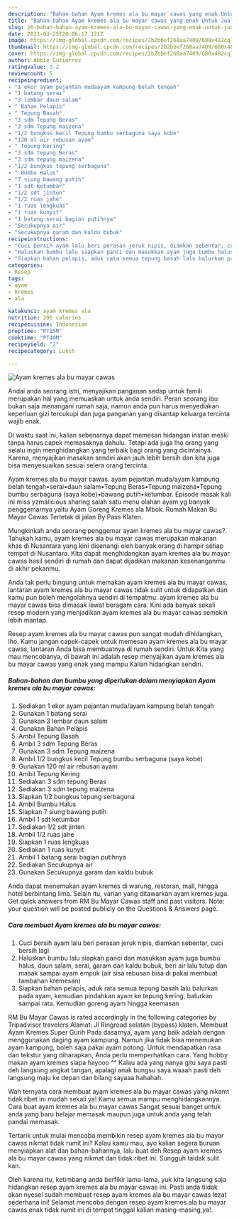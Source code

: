 ```yaml
---
description: "Bahan-bahan Ayam kremes ala bu mayar cawas yang enak Untuk Jualan"
title: "Bahan-bahan Ayam kremes ala bu mayar cawas yang enak Untuk Jualan"
slug: 26-bahan-bahan-ayam-kremes-ala-bu-mayar-cawas-yang-enak-untuk-jualan
date: 2021-03-25T20:06:17.171Z
image: https://img-global.cpcdn.com/recipes/2b2bbef268aa7409/680x482cq70/ayam-kremes-ala-bu-mayar-cawas-foto-resep-utama.jpg
thumbnail: https://img-global.cpcdn.com/recipes/2b2bbef268aa7409/680x482cq70/ayam-kremes-ala-bu-mayar-cawas-foto-resep-utama.jpg
cover: https://img-global.cpcdn.com/recipes/2b2bbef268aa7409/680x482cq70/ayam-kremes-ala-bu-mayar-cawas-foto-resep-utama.jpg
author: Abbie Gutierrez
ratingvalue: 3.2
reviewcount: 5
recipeingredient:
- "1 ekor ayam pejantan mudaayam kampung belah tengah"
- "1 batang serai"
- "3 lembar daun salam"
- " Bahan Pelapis"
- " Tepung Basah"
- "3 sdm Tepung Beras"
- "3 sdm Tepung maizena"
- "1/2 bungkus kecil Tepung bumbu serbaguna saya kobe"
- "120 ml air rebusan ayam"
- " Tepung Kering"
- "3 sdm tepung Beras"
- "3 sdm tepung maizena"
- "1/2 bungkus tepung serbaguna"
- " Bumbu Halus"
- "7 siung bawang putih"
- "1 sdt ketumbar"
- "1/2 sdt jinten"
- "1/2 ruas jahe"
- "1 ruas lengkuas"
- "1 ruas kunyit"
- "1 batang serai bagian putihnya"
- "Secukupnya air"
- "Secukupnya garam dan kaldu bubuk"
recipeinstructions:
- "Cuci bersih ayam lalu beri perasan jeruk nipis, diamkan sebentar, cuci bersih lagi"
- "Haluskan bumbu lalu siapkan panci dan masukkan ayam juga bumbu halus, daun salam, serai, garam dan kaldu bubuk, beri air lalu tutup dan masak sampai ayam empuk (air sisa rebusan bisa di pakai membuat tambahan kremesan)"
- "Siapkan bahan pelapis, aduk rata semua tepung basah lalu balurkan pada ayam, kemudian pindahkan ayam ke tepung kering, balurkan sampai rata. Kemudian goreng ayam hingga keemasan"
categories:
- Resep
tags:
- ayam
- kremes
- ala

katakunci: ayam kremes ala 
nutrition: 206 calories
recipecuisine: Indonesian
preptime: "PT15M"
cooktime: "PT40M"
recipeyield: "2"
recipecategory: Lunch

---
```



![Ayam kremes ala bu mayar cawas](https://img-global.cpcdn.com/recipes/2b2bbef268aa7409/680x482cq70/ayam-kremes-ala-bu-mayar-cawas-foto-resep-utama.jpg)

Andai anda seorang istri, menyajikan panganan sedap untuk famili merupakan hal yang memuaskan untuk anda sendiri. Peran seorang ibu bukan saja menangani rumah saja, namun anda pun harus menyediakan keperluan gizi tercukupi dan juga panganan yang disantap keluarga tercinta wajib enak.

Di waktu  saat ini, kalian sebenarnya dapat memesan hidangan instan meski tanpa harus capek memasaknya dahulu. Tetapi ada juga lho orang yang selalu ingin menghidangkan yang terbaik bagi orang yang dicintainya. Karena, menyajikan masakan sendiri akan jauh lebih bersih dan kita juga bisa menyesuaikan sesuai selera orang tercinta. 

Ayam kremes ala bu mayar cawas. ayam pejantan muda/ayam kampung belah tengah•serai•daun salam•Tepung Beras•Tepung maizena•Tepung bumbu serbaguna (saya kobe)•bawang putih•ketumbar. Episode masak kali ini miss yzmalicious sharing salah satu menu olahan ayam yg banyak penggemarnya yaitu Ayam Goreng Kremes ala Mbok. Rumah Makan Bu Mayar Cawas Terletak di jalan By Pass Klaten.

Mungkinkah anda seorang penggemar ayam kremes ala bu mayar cawas?. Tahukah kamu, ayam kremes ala bu mayar cawas merupakan makanan khas di Nusantara yang kini disenangi oleh banyak orang di hampir setiap tempat di Nusantara. Kita dapat menghidangkan ayam kremes ala bu mayar cawas hasil sendiri di rumah dan dapat dijadikan makanan kesenanganmu di akhir pekanmu.

Anda tak perlu bingung untuk memakan ayam kremes ala bu mayar cawas, lantaran ayam kremes ala bu mayar cawas tidak sulit untuk didapatkan dan kamu pun boleh mengolahnya sendiri di tempatmu. ayam kremes ala bu mayar cawas bisa dimasak lewat beragam cara. Kini ada banyak sekali resep modern yang menjadikan ayam kremes ala bu mayar cawas semakin lebih mantap.

Resep ayam kremes ala bu mayar cawas pun sangat mudah dihidangkan, lho. Kamu jangan capek-capek untuk memesan ayam kremes ala bu mayar cawas, lantaran Anda bisa membuatnya di rumah sendiri. Untuk Kita yang mau mencobanya, di bawah ini adalah resep menyajikan ayam kremes ala bu mayar cawas yang enak yang mampu Kalian hidangkan sendiri.

<!--inarticleads1-->

##### Bahan-bahan dan bumbu yang diperlukan dalam menyiapkan Ayam kremes ala bu mayar cawas:

1. Sediakan 1 ekor ayam pejantan muda/ayam kampung belah tengah
1. Gunakan 1 batang serai
1. Gunakan 3 lembar daun salam
1. Gunakan  Bahan Pelapis
1. Ambil  Tepung Basah
1. Ambil 3 sdm Tepung Beras
1. Gunakan 3 sdm Tepung maizena
1. Ambil 1/2 bungkus kecil Tepung bumbu serbaguna (saya kobe)
1. Gunakan 120 ml air rebusan ayam
1. Ambil  Tepung Kering
1. Sediakan 3 sdm tepung Beras
1. Sediakan 3 sdm tepung maizena
1. Siapkan 1/2 bungkus tepung serbaguna
1. Ambil  Bumbu Halus
1. Siapkan 7 siung bawang putih
1. Ambil 1 sdt ketumbar
1. Sediakan 1/2 sdt jinten
1. Ambil 1/2 ruas jahe
1. Siapkan 1 ruas lengkuas
1. Sediakan 1 ruas kunyit
1. Ambil 1 batang serai bagian putihnya
1. Sediakan Secukupnya air
1. Gunakan Secukupnya garam dan kaldu bubuk


Anda dapat menemukan ayam kremes di warung, restoran, mall, hingga hotel berbintang lima. Selain itu, varian yang ditawarkan ayam kremes juga. Get quick answers from RM Bu Mayar Cawas staff and past visitors. Note: your question will be posted publicly on the Questions &amp; Answers page. 

<!--inarticleads2-->

##### Cara membuat Ayam kremes ala bu mayar cawas:

1. Cuci bersih ayam lalu beri perasan jeruk nipis, diamkan sebentar, cuci bersih lagi
1. Haluskan bumbu lalu siapkan panci dan masukkan ayam juga bumbu halus, daun salam, serai, garam dan kaldu bubuk, beri air lalu tutup dan masak sampai ayam empuk (air sisa rebusan bisa di pakai membuat tambahan kremesan)
1. Siapkan bahan pelapis, aduk rata semua tepung basah lalu balurkan pada ayam, kemudian pindahkan ayam ke tepung kering, balurkan sampai rata. Kemudian goreng ayam hingga keemasan


RM Bu Mayar Cawas is rated accordingly in the following categories by Tripadvisor travelers Alamat: Jl Ringroad selatan (bypass) klaten. Membuat Ayam Kremes Super Gurih Pada dasarnya, ayam yang baik adalah dengan menggunakan daging ayam kampung. Namun jika tidak bisa menemukan ayam kampung, boleh saja pakai ayam potong. Untuk mendapatkan rasa dan tekstur yang diharapkan, Anda perlu memperhatikan cara. Yang hobby makan ayam kremes siapa hayooo ^^ Kalau ada yang nanya gitu saya pasti deh langsung angkat tangan, apalagi anak bungsu saya.waaah pasti deh langsung maju ke depan dan bilang sayaaa hahahah. 

Wah ternyata cara membuat ayam kremes ala bu mayar cawas yang nikamt tidak ribet ini mudah sekali ya! Kamu semua mampu menghidangkannya. Cara buat ayam kremes ala bu mayar cawas Sangat sesuai banget untuk anda yang baru belajar memasak maupun juga untuk anda yang telah pandai memasak.

Tertarik untuk mulai mencoba membikin resep ayam kremes ala bu mayar cawas nikmat tidak rumit ini? Kalau kamu mau, ayo kalian segera buruan menyiapkan alat dan bahan-bahannya, lalu buat deh Resep ayam kremes ala bu mayar cawas yang nikmat dan tidak ribet ini. Sungguh taidak sulit kan. 

Oleh karena itu, ketimbang anda berfikir lama-lama, yuk kita langsung saja hidangkan resep ayam kremes ala bu mayar cawas ini. Pasti anda tiidak akan nyesel sudah membuat resep ayam kremes ala bu mayar cawas lezat sederhana ini! Selamat mencoba dengan resep ayam kremes ala bu mayar cawas enak tidak rumit ini di tempat tinggal kalian masing-masing,ya!.


